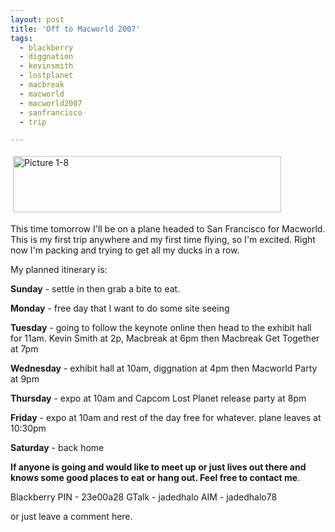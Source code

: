 ```yaml
---
layout: post
title: 'Off to Macworld 2007'
tags:
  - blackberry
  - diggnation
  - kevinsmith
  - lostplanet
  - macbreak
  - macworld
  - macworld2007
  - sanfrancisco
  - trip

---
```


<img src="http://www.the8thsign.com/wp-content/uploads/2007/01/Picture%201-8.jpg" alt="Picture 1-8" border="0" height="90" hspace="4" vspace="4" width="429" />

This time tomorrow I'll be on a plane headed to San Francisco for Macworld. This is my first trip anywhere and my first time flying, so I'm excited. Right now I'm packing and trying to get all my ducks in a row.

My planned itinerary is:

<strong>Sunday</strong> - settle in then grab a bite to eat.

<strong>Monday</strong> - free day that I want to do some site seeing

<strong>Tuesday</strong> - going to follow the keynote online then head to the exhibit hall for 11am. Kevin Smith at 2p, Macbreak at 6pm then Macbreak Get Together at 7pm

<strong>Wednesday</strong> - exhibit hall at 10am, diggnation at 4pm then Macworld Party at 9pm

<strong>Thursday</strong> - expo at 10am and Capcom Lost Planet release party at 8pm

<strong>Friday</strong> - expo at 10am and rest of the day free for whatever. plane leaves at 10:30pm

<strong>Saturday</strong> - back home

<strong>If anyone is going and would like to meet up or just lives out there and knows some good places to eat or hang out. Feel free to contact me</strong>.

Blackberry PIN - 23e00a28
GTalk - jadedhalo
AIM - jadedhalo78

or just leave a comment here.

<!-- technorati tags start -->
<!-- technorati tags end -->
